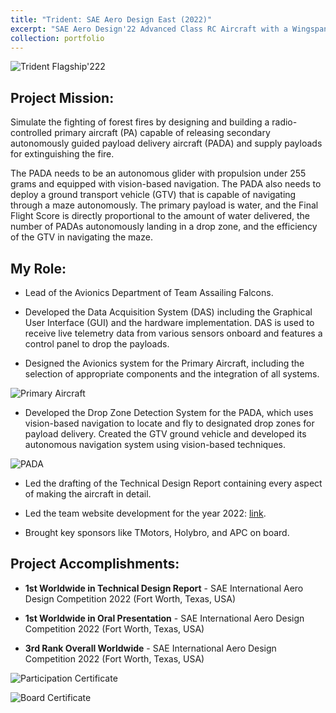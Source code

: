 ```yaml
---
title: "Trident: SAE Aero Design East (2022)"
excerpt: "SAE Aero Design'22 Advanced Class RC Aircraft with a Wingspan of > 3m. It carries three Propelled Autonomoust Delivery Aircrafts externally and water as payload.<br/><br/><img src='https://www.sakshambhutani.xyz/images/Falcons22/trident.jpg'>"
collection: portfolio
---
```

![Trident Flagship'222](https://sakshambhutani.xyz/images/Falcons22/PA-PADA-GTV.jpg)

## Project Mission:
Simulate the fighting of forest fires by designing and building a radio-controlled primary aircraft (PA) capable of releasing secondary autonomously guided payload delivery aircraft (PADA) and supply payloads for extinguishing the fire.

The PADA needs to be an autonomous glider with propulsion under 255 grams and equipped with vision-based navigation. The PADA also needs to deploy a ground transport vehicle (GTV) that is capable of navigating through a maze autonomously. The primary payload is water, and the Final Flight Score is directly proportional to the amount of water delivered, the number of PADAs autonomously landing in a drop zone, and the efficiency of the GTV in navigating the maze.

## My Role:
* Lead of the Avionics Department of Team Assailing Falcons.

* Developed the Data Acquisition System (DAS) including the Graphical User Interface (GUI) and the hardware implementation. DAS is used to receive live telemetry data from various sensors onboard and features a control panel to drop the payloads.

* Designed the Avionics system for the Primary Aircraft, including the selection of appropriate components and the integration of all systems.

![Primary Aircraft](https://sakshambhutani.xyz/images/Falcons22/PA.jpg)

* Developed the Drop Zone Detection System for the PADA, which uses vision-based navigation to locate and fly to designated drop zones for payload delivery. Created the GTV ground vehicle and developed its autonomous navigation system using vision-based techniques.

![PADA](https://sakshambhutani.xyz/images/Falcons22/PADA.jpg)
  
* Led the drafting of the Technical Design Report containing every aspect of making the aircraft in detail.

* Led the team website development for the year 2022: [link](https://assailingFalcons22.in/).

* Brought key sponsors like TMotors, Holybro, and APC on board.

## Project Accomplishments:

* **1st Worldwide in Technical Design Report** - SAE International Aero Design Competition 2022 (Fort Worth, Texas, USA)

* **1st Worldwide in Oral Presentation** - SAE International Aero Design Competition 2022 (Fort Worth, Texas, USA)

* **3rd Rank Overall Worldwide** - SAE International Aero Design Competition 2022 (Fort Worth, Texas, USA)

<!-- ![Placks](https://sakshambhutani.xyz/images/Falcons22/Falcons22-vulcan-pos.png)-->

![Participation Certificate](https://sakshambhutani.xyz/images/Falcons22/participation-certificate.png) 

![Board Certificate](https://sakshambhutani.xyz/images/Falcons22/board-certificate.jpg)